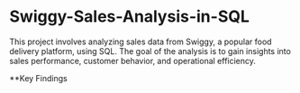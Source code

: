 # Swiggy-Sales-Analysis-in-SQL
This project involves analyzing sales data from Swiggy, a popular food delivery platform, using SQL. The goal of the analysis is to gain insights into sales performance, customer behavior, and operational efficiency.

**Key Findings 
